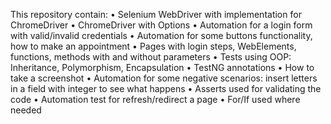 This repository contain:
 • Selenium WebDriver with implementation for ChromeDriver
 • ChromeDriver with Options
 • Automation for a login form with valid/invalid credentials
 • Automation for some buttons functionality, how to make an appointment
 • Pages with login steps, WebElements, functions, methods with and without parameters
 • Tests using OOP: Inheritance, Polymorphism, Encapsulation
 • TestNG annotations
 • How to take a screenshot
 • Automation for some negative scenarios: insert letters in a field with integer to see what happens
 • Asserts used for validating the code
 • Automation test for refresh/redirect a page
 • For/If used where needed
